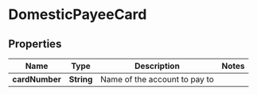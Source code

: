 # DomesticPayeeCard

## Properties
Name | Type | Description | Notes
------------ | ------------- | ------------- | -------------
**cardNumber** | **String** | Name of the account to pay to | 
